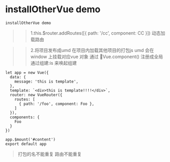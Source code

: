 # installOtherVue demo

````
installOtherVue demo
````
>> 1.this.$router.addRoutes([{ path: '/cc', component: CC }])
动态加载路由

>> 2.将项目发布成umd 
> 在项目内加载其他项目的打包js 
> umd 会在window 上挂载对应vue 对象
> 通过 Vue.component() 注册成全局
> 通过组建:is 来唤起组建
``````````````````````
let app = new Vue({
  data: {
    message: 'this is template',
  },
  template: `<div>this is template!!!!</div>`,
  router: new VueRouter({
    routes: [
      { path: '/foo', component: Foo },
    ]
  }),
  components: {
    Foo
  }
})

app.$mount('#content')
export default app
``````````````````````

> 打包的名不能重复
> 路由不能重复
